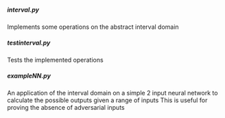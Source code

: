 ##### interval.py
Implements some operations on the abstract interval domain

##### testinterval.py
Tests the implemented operations

##### exampleNN.py
An application of the interval domain on a simple 2 input neural network to calculate the possible outputs given a range of inputs
This is useful for proving the absence of adversarial inputs
